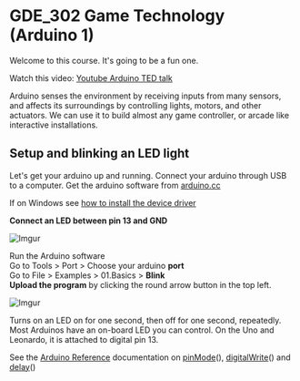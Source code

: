 # GDE_302 Game Technology (Arduino 1)

Welcome to this course. It's going to be a fun one. 

Watch this video: [Youtube Arduino TED talk](https://www.youtube.com/embed/UoBUXOOdLXY)

Arduino senses the environment by receiving inputs from many sensors, and affects its surroundings by controlling lights, motors, and other actuators. We can use it to build almost any game controller, or arcade like interactive installations.



## Setup and blinking an LED light

Let's get your arduino up and running. Connect your arduino through USB to a computer. Get the arduino software from [arduino.cc](http://arduino.cc/)

If on Windows see [how to install the device driver](http://www.arduino.cc/en/Guide/UnoDriversWindowsXP)

**Connect an LED between pin 13 and GND** 

![Imgur](http://i.imgur.com/bmLr5owm.jpg)

Run the Arduino software  
Go to Tools > Port > Choose your arduino **port**  
Go to File > Examples > 01.Basics > **Blink**  
**Upload the program** by clicking the round arrow button in the top left.

![Imgur](http://i.imgur.com/nw4fo2h.png)

Turns on an LED on for one second, then off for one second, repeatedly. Most Arduinos have an on-board LED you can control. On the Uno and Leonardo, it is attached to digital pin 13. 

See the [Arduino Reference](http://www.arduino.cc/en/Reference/HomePage) documentation on [pinMode](http://arduino.cc/en/Reference/PinMode)(), [digitalWrite](http://arduino.cc/en/Reference/DigitalWrite)() and [delay](http://arduino.cc/en/Reference/Delay)()


